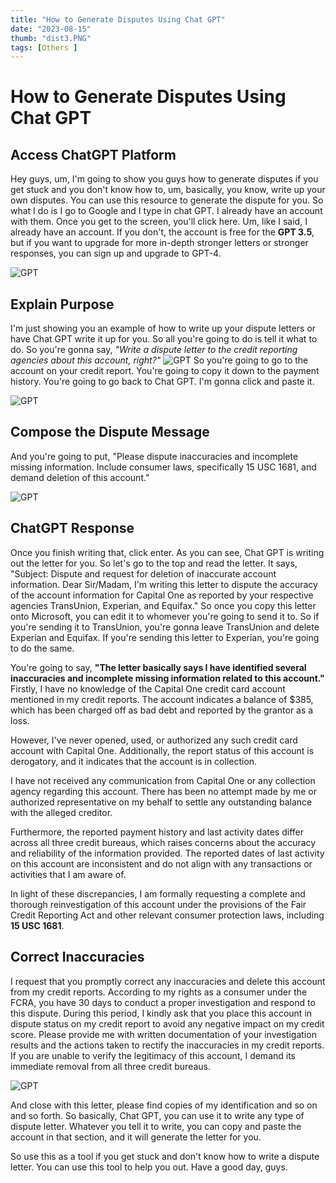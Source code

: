 ```yaml
---
title: "How to Generate Disputes Using Chat GPT"
date: "2023-08-15"
thumb: "dist3.PNG"
tags: [Others ]
---
```


# How to Generate Disputes Using Chat GPT

## Access ChatGPT Platform
Hey guys, um, I'm going to show you guys how to generate disputes if you get stuck and you don't know how to, um, basically, you know, write up your own disputes. You can use this resource to generate the dispute for you.
So what I do is I go to Google and I type in chat GPT. I already have an account with them. Once you get to the screen, you'll click here. Um, like I said, I already have an account. If you don't, the account is free for the **GPT 3.5**, but if you want to upgrade for more in-depth stronger letters or stronger responses, you can sign up and upgrade to GPT-4.

![GPT](/assets/img/dist1.PNG)
## Explain Purpose
I'm just showing you an example of how to write up your dispute letters or have Chat GPT write it up for you.
So all you're going to do is tell it what to do. So you're gonna say, *"Write a dispute letter to the credit reporting agencies about this account, right?"*
![GPT](/assets/img/dist2.PNG)
So you're going to go to the account on your credit report. You're going to copy it down to the payment history. You're going to go back to Chat GPT. I'm gonna click and paste it.

![GPT](/assets/img/dist3.PNG)


## Compose the Dispute Message
And you're going to put, "Please dispute inaccuracies and incomplete missing information. Include consumer laws, specifically 15 USC 1681, and demand deletion of this account."

![GPT](/assets/img/dist4.PNG)
## ChatGPT Response
Once you finish writing that, click enter. As you can see, Chat GPT is writing out the letter for you. So let's go to the top and read the letter.
It says, "Subject: Dispute and request for deletion of inaccurate account information. Dear Sir/Madam, I'm writing this letter to dispute the accuracy of the account information for Capital One as reported by your respective agencies TransUnion, Experian, and Equifax."
So once you copy this letter onto Microsoft, you can edit it to whomever you're going to send it to. So if you're sending it to TransUnion, you're gonna leave TransUnion and delete Experian and Equifax. If you're sending this letter to Experian, you're going to do the same.

You're going to say, **"The letter basically says I have identified several inaccuracies and incomplete missing information related to this account."**
Firstly, I have no knowledge of the Capital One credit card account mentioned in my credit reports. The account indicates a balance of $385, which has been charged off as bad debt and reported by the grantor as a loss.

However, I've never opened, used, or authorized any such credit card account with Capital One. Additionally, the report status of this account is derogatory, and it indicates that the account is in collection.

I have not received any communication from Capital One or any collection agency regarding this account. There has been no attempt made by me or authorized representative on my behalf to settle any outstanding balance with the alleged creditor.

Furthermore, the reported payment history and last activity dates differ across all three credit bureaus, which raises concerns about the accuracy and reliability of the information provided. The reported dates of last activity on this account are inconsistent and do not align with any transactions or activities that I am aware of.

In light of these discrepancies, I am formally requesting a complete and thorough reinvestigation of this account under the provisions of the Fair Credit Reporting Act and other relevant consumer protection laws, including **15 USC 1681**.

## Correct Inaccuracies
I request that you promptly correct any inaccuracies and delete this account from my credit reports. According to my rights as a consumer under the FCRA, you have 30 days to conduct a proper investigation and respond to this dispute.
During this period, I kindly ask that you place this account in dispute status on my credit report to avoid any negative impact on my credit score.
Please provide me with written documentation of your investigation results and the actions taken to rectify the inaccuracies in my credit reports.
If you are unable to verify the legitimacy of this account, I demand its immediate removal from all three credit bureaus.

![GPT](/assets/img/dist5.PNG)

And close with this letter, please find copies of my identification and so on and so forth.
So basically, Chat GPT, you can use it to write any type of dispute letter. Whatever you tell it to write, you can copy and paste the account in that section, and it will generate the letter for you.

So use this as a tool if you get stuck and don't know how to write a dispute letter. You can use this tool to help you out. Have a good day, guys.